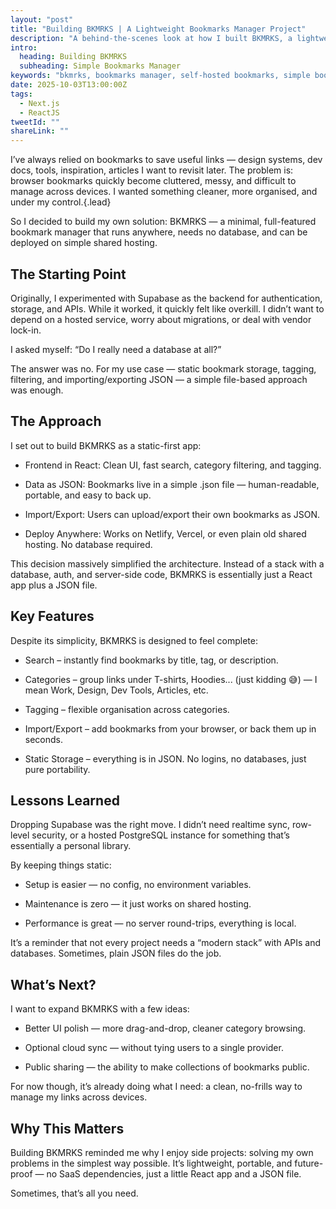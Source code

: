 ```yaml
---
layout: "post"
title: "Building BKMRKS | A Lightweight Bookmarks Manager Project"
description: "A behind-the-scenes look at how I built BKMRKS, a lightweight bookmarks manager. Covers the design process, tech stack, and lessons learned while creating a simple, self-hosted tool for organising links."
intro:
  heading: Building BKMRKS
  subheading: Simple Bookmarks Manager
keywords: "bkmrks, bookmarks manager, self-hosted bookmarks, simple bookmarks app, build your own bookmarks manager, next.js project, juan fernandes blog, lightweight web app, personal project case study"
date: 2025-10-03T13:00:00Z
tags:
  - Next.js
  - ReactJS
tweetId: ""
shareLink: ""
---
```

I’ve always relied on bookmarks to save useful links — design systems, dev docs, tools, inspiration, articles I want to revisit later. The problem is: browser bookmarks quickly become cluttered, messy, and difficult to manage across devices. I wanted something cleaner, more organised, and under my control.{.lead}

So I decided to build my own solution: BKMRKS — a minimal, full-featured bookmark manager that runs anywhere, needs no database, and can be deployed on simple shared hosting.

## The Starting Point

Originally, I experimented with Supabase as the backend for authentication, storage, and APIs. While it worked, it quickly felt like overkill. I didn’t want to depend on a hosted service, worry about migrations, or deal with vendor lock-in.

I asked myself: “Do I really need a database at all?”

The answer was no. For my use case — static bookmark storage, tagging, filtering, and importing/exporting JSON — a simple file-based approach was enough.

## The Approach

I set out to build BKMRKS as a static-first app:

- Frontend in React: Clean UI, fast search, category filtering, and tagging.

- Data as JSON: Bookmarks live in a simple .json file — human-readable, portable, and easy to back up.

- Import/Export: Users can upload/export their own bookmarks as JSON.

- Deploy Anywhere: Works on Netlify, Vercel, or even plain old shared hosting. No database required.

This decision massively simplified the architecture. Instead of a stack with a database, auth, and server-side code, BKMRKS is essentially just a React app plus a JSON file.

## Key Features

Despite its simplicity, BKMRKS is designed to feel complete:

- Search – instantly find bookmarks by title, tag, or description.

- Categories – group links under T-shirts, Hoodies... (just kidding 😅) — I mean Work, Design, Dev Tools, Articles, etc.

- Tagging – flexible organisation across categories.

- Import/Export – add bookmarks from your browser, or back them up in seconds.

- Static Storage – everything is in JSON. No logins, no databases, just pure portability.

## Lessons Learned

Dropping Supabase was the right move. I didn’t need realtime sync, row-level security, or a hosted PostgreSQL instance for something that’s essentially a personal library.

By keeping things static:

- Setup is easier — no config, no environment variables.

- Maintenance is zero — it just works on shared hosting.

- Performance is great — no server round-trips, everything is local.

It’s a reminder that not every project needs a “modern stack” with APIs and databases. Sometimes, plain JSON files do the job.

## What’s Next?

I want to expand BKMRKS with a few ideas:

- Better UI polish — more drag-and-drop, cleaner category browsing.

- Optional cloud sync — without tying users to a single provider.

- Public sharing — the ability to make collections of bookmarks public.

For now though, it’s already doing what I need: a clean, no-frills way to manage my links across devices.

## Why This Matters

Building BKMRKS reminded me why I enjoy side projects: solving my own problems in the simplest way possible. It’s lightweight, portable, and future-proof — no SaaS dependencies, just a little React app and a JSON file.

Sometimes, that’s all you need.
